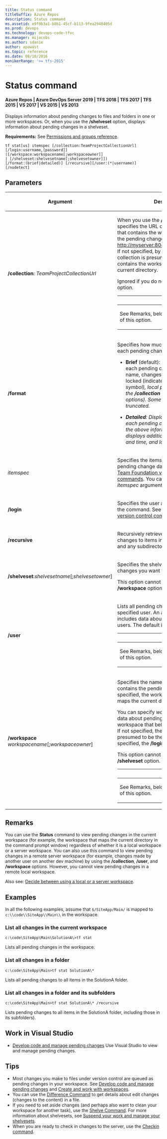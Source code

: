 ```yaml
---
title: Status command
titleSuffix: Azure Repos
description: Status command
ms.assetid: e9f0b3a1-b8b1-45cf-b113-9fea2948405d
ms.prod: devops
ms.technology: devops-code-tfvc
ms.manager: mijacobs
ms.author: sdanie
author: apawast
ms.topic: reference
ms.date: 08/10/2016
monikerRange: '>= tfs-2015'
---
```



# Status command

#### Azure Repos | Azure DevOps Server 2019 | TFS 2018 | TFS 2017 | TFS 2015 | VS 2017 | VS 2015 | VS 2013

Displays information about pending changes to files and folders in one or more workspaces. Or, when you use the **/shelveset** option, displays information about pending changes in a shelveset.

**Requirements:** See [Permissions and groups reference](../../organizations/security/permissions.md).

    tf stat[us] itemspec [/collection:TeamProjectCollectionUrl]
    [/login:username,[password]]
    ([/workspace:workspacename[;workspaceowner]] 
    | [/shelveset:shelvesetname[;shelvesetowner]])
    [/format:(brief|detailed)] [/recursive][/user:(*|username)]
    [/nodetect]

## Parameters


<table><thead>
<tr><th><p><strong>Argument</strong></p></th><th><p><strong>Description</strong></p></th></tr></thead><tbody>
<tr>
	<td><p><strong>/collection</strong>: <em>TeamProjectCollectionUrl</em></p></td>
    <td><p>When you use the <strong>/workspace</strong> option, specifies the URL of the project collection that contains the workspace that contains the pending changes. For example: <a href="http://myserver:8080/tfs/DefaultCollection" data-raw-source="http://myserver:8080/tfs/DefaultCollection">http://myserver:8080/tfs/DefaultCollection</a>. If not specified, by default the project collection is presumed to be the one that contains the workspace that maps the current directory.</p><p>Ignored if you do not use the <strong>/workspace</strong> option.</p><table><thead>
<tr><th><strong>Note</strong></th></tr></thead><tbody>
<tr>
	<td><p>See Remarks, below, for the limitations of this option.</p></td></tr></tbody></table></td></tr>
<tr>
	<td><p><strong>/format</strong></p></td>
    <td><p>Specifies how much detail to display about each pending change:</p><ul><li><p><strong>Brief</strong> (default): Displays one line about each pending change that includes: file name, changes, whether the item is locked (indicated by an asterisk (<strong></strong><em>) symbol), local path, and user (if using the <strong>/collection</strong> and <strong>/workspace</strong> options). Some of the data might be truncated.</p></li><li><p><strong>Detailed</strong>: Displays a full description of each pending change. In addition to the above information, this option displays additional data such as date and time, and lock.</p></li></ul></td></tr>
<tr>
	<td><p><em>itemspec</em></p></td>
	<td><p>Specifies the items for which you want pending change data. For syntax, see <a href="use-team-foundation-version-control-commands.md">Use Team Foundation version control commands</a>. You can specify more than one <em>itemspec</em> argument.</p></td></tr>
<tr>
	<td><p><strong>/login</strong></p></td>
	<td><p>Specifies the user account to use to run the command. See <a href="use-team-foundation-version-control-commands.md">Use Team Foundation version control commands</a>.</p></td></tr>
<tr>
	<td><p><strong>/recursive</strong></p></td>
	<td><p>Recursively retrieves data about pending changes to items in the specified directory and any subdirectories.</p></td></tr>
<tr>
	<td><p><strong>/shelveset</strong>:<em>shelvesetname</em>[;<em>shelvesetowner</em>]</p></td>
	<td><p>Specifies the shelveset that contains the changes you want to list.</p><p>This option cannot be combined with the <strong>/workspace</strong> option.</p></td></tr>
<tr>
	<td><p><strong>/user</strong></p></td>
    <td><p>Lists all pending changes made by the specified user. An asterisk (<strong></strong></em>) symbol includes data about changes from all users. The default is the current user.</p><table><thead>
<tr><th><strong>Note</strong></th></tr></thead><tbody>
<tr>
	<td><p>See Remarks, below, for the limitations of this option.</p></td></tr></tbody></table></td></tr>
<tr>
	<td><p><strong>/workspace</strong> <em>workspacename</em>[;<em>workspaceowner</em>]</p></td>
	<td><p>Specifies the name of the workspace that contains the pending changes. If not specified, the workspace is the one that maps the current directory.</p><p>You can specify <em>workspaceowner</em> to get data about pending changes in a workspace that belongs to a specific user. If not specified, the workspace is presumed to be the current user, or if specified, the <strong>/login:</strong><em>username</em>.</p><p>This option cannot be combined with the <strong>/shelveset</strong> option.</p><table><thead>
<tr><th><strong>Note</strong></th></tr></thead><tbody>
<tr>
	<td><p>See Remarks, below, for the limitations of this option.</p></td></tr></tbody></table></td></tr></tbody>
</table>

## Remarks

You can use the **Status** command to view pending changes in the current workspace (for example, the workspace that maps the current directory in the command prompt window) regardless of whether it is a local workspace or a server workspace. You can also use this command to view pending changes in a remote server workspace (for example, changes made by another user on another dev machine) by using the **/collection**, **/user**, and **/workspace** options. However, you cannot view pending changes in a remote local workspace.

Also see: [Decide between using a local or a server workspace](decide-between-using-local-server-workspace.md).

## Examples

In all the following examples, assume that `$/SiteApp/Main/` is mapped to `c:\\code\\SiteApp\\Main\\` in the workspace.

### List all changes in the current workspace

    c:\code\SiteApp\Main\SolutionA\>tf stat

Lists all pending changes in the workspace.

### List all changes in a folder

    c:\code\SiteApp\Main>tf stat SolutionA\*

Lists all pending changes to all items in the SolutionA folder.

### List all changes in a folder and its subfolders

    c:\code\SiteApp\Main>tf stat SolutionA\* /recursive

Lists pending changes to all items in the SolutionA folder, including those in its subfolders).

## Work in Visual Studio

-    [Develop code and manage pending changes](develop-code-manage-pending-changes.md)  Use Visual Studio to view and manage pending changes.

## Tips

-   Most changes you make to files under version control are queued as pending changes in your workspace. See [Develop code and manage pending changes](develop-code-manage-pending-changes.md) and [Create and work with workspaces](create-work-workspaces.md).  
-   You can use the [Difference Command](difference-command.md) to get details about edit changes (changes to the content) in a file.  
-   If you need to set aside changes (and perhaps also want to clean your workspace for another task), use the [Shelve Command](shelve-command.md). For more information about shelvesets, see [Suspend your work and manage your shelvesets](suspend-your-work-manage-your-shelvesets.md).  
-   When you are ready to check in changes to the server, use the [Checkin command](checkin-command.md).
